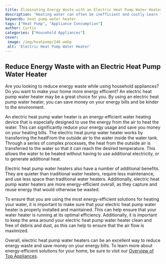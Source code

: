 ```yaml
---
title: Eliminating Energy Waste with an Electric Heat Pump Water Heater
description: "Heating water can often be inefficient and costly Learn from this blog post how an electric heat pump water heater can help you reduce energy waste while saving money"
keywords: heat pump water heater
tags: ["Heat Pump", "Appliance Consumption"]
author: Curtis
categories: ["Household Appliances"]
cover: 
 image: /img/heatpump/246.webp
 alt: 'Electric Heat Pump Water Heater'
---
```

## Reduce Energy Waste with an Electric Heat Pump Water Heater

Are you looking to reduce energy waste while using household appliances? Do you want to make your home more energy efficient? An electric heat pump water heater may be a great choice for you. By using an electric heat pump water heater, you can save money on your energy bills and be kinder to the environment. 

An electric heat pump water heater is an energy-efficient water heating device that is especially designed to use the energy from the air to heat the water. This can significantly reduce your energy usage and save you money on your heating bills. The electric heat pump water heater works by transferring the heatFrom the outside air to the water inside the water tank. Through a series of complex processes, the heat from the outside air is transferred to the water so that it can reach the desired temperature. This allows the water to be heated without having to use additional electricity, or to generate additional heat.

Electric heat pump water heaters also have a number of additional benefits. They are quieter than traditional water heaters, require less maintenance, and use less space than traditional water heaters. Additionally, electric heat pump water heaters are more energy-efficient overall, as they capture and reuse energy that would otherwise be wasted.

To ensure that you are using the most energy-efficient solutions for heating your water, it is important to make sure that your electric heat pump water heater is properly installed and maintained. This can help ensure that your water heater is running at its optimal efficiency. Additionally, it is important to keep the area around your electric heat pump water heater clean and free of debris and dust, as this can help to ensure that the air flow is maximized.

Overall, electric heat pump water heaters can be an excellent way to reduce energy waste and save money on your energy bills. To learn more about energy-efficient solutions for your home, be sure to visit our [Overview of Top Appliances](./pages/appliance-overview).
